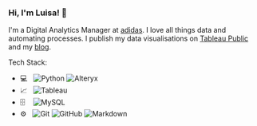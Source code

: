 ### Hi, I'm Luisa! :wave:

I'm a Digital Analytics Manager at [adidas](https://www.adidas-group.com/en/). I love all things data and automating processes. I publish my data visualisations on [Tableau Public](https://public.tableau.com/profile/luisa6565#!/?newProfile=&activeTab=0) and my [blog](https://lb930.github.io/Data-Science-Blog/).

Tech Stack:

- 💻 &nbsp;
  ![Python](https://img.shields.io/badge/-Python-333333?style=flat&logo=python)
  ![Alteryx](https://img.shields.io/badge/-Alteryx-333333?style=flat&logo=Alteryx) 
- 📈 &nbsp;
  ![Tableau](https://img.shields.io/badge/-Tableau-333333?style=flat&logo=Tableau)
- 🗄️ &nbsp;
  &nbsp;![MySQL](https://img.shields.io/badge/-MySQL-333333?style=flat&logo=mysql)
- ⚙️ &nbsp;
  ![Git](https://img.shields.io/badge/-Git-333333?style=flat&logo=git)
  ![GitHub](https://img.shields.io/badge/-GitHub-333333?style=flat&logo=github)
  ![Markdown](https://img.shields.io/badge/-Markdown-333333?style=flat&logo=markdown)
